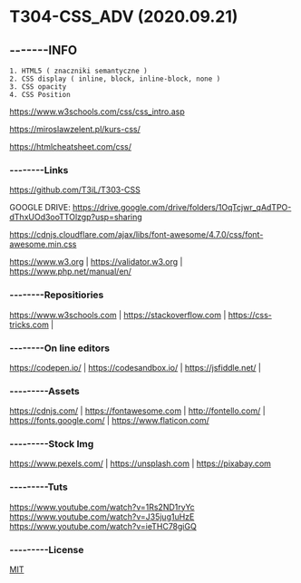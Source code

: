 # T304-CSS_ADV (2020.09.21)
## -------INFO
```
1. HTML5 ( znaczniki semantyczne )
2. CSS display ( inline, block, inline-block, none )
3. CSS opacity
4. CSS Position
```
https://www.w3schools.com/css/css_intro.asp

https://miroslawzelent.pl/kurs-css/

https://htmlcheatsheet.com/css/
### --------Links
https://github.com/T3iL/T303-CSS

GOOGLE DRIVE: https://drive.google.com/drive/folders/1OqTcjwr_qAdTPO-dThxUOd3ooTTOlzgp?usp=sharing

https://cdnjs.cloudflare.com/ajax/libs/font-awesome/4.7.0/css/font-awesome.min.css

https://www.w3.org | https://validator.w3.org | https://www.php.net/manual/en/
### --------Repositiories
https://www.w3schools.com | https://stackoverflow.com | https://css-tricks.com |
### --------On line editors
https://codepen.io/ | https://codesandbox.io/ | https://jsfiddle.net/ |
### ---------Assets
https://cdnjs.com/ | https://fontawesome.com | http://fontello.com/ | https://fonts.google.com/ | https://www.flaticon.com/
### ---------Stock Img
https://www.pexels.com/ | https://unsplash.com | https://pixabay.com
### ---------Tuts
https://www.youtube.com/watch?v=1Rs2ND1ryYc
https://www.youtube.com/watch?v=J35jug1uHzE
https://www.youtube.com/watch?v=ieTHC78giGQ
### ---------License
[MIT](https://choosealicense.com/licenses/mit/)

